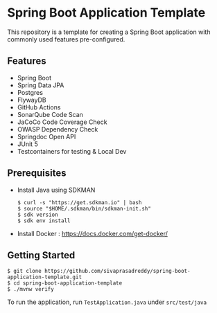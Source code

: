 # Spring Boot Application Template
This repository is a template for creating a Spring Boot application with commonly used features pre-configured.

## Features
* Spring Boot
* Spring Data JPA
* Postgres
* FlywayDB
* GitHub Actions
* SonarQube Code Scan
* JaCoCo Code Coverage Check
* OWASP Dependency Check
* Springdoc Open API
* JUnit 5
* Testcontainers for testing & Local Dev

## Prerequisites
* Install Java using SDKMAN

    ```shell
    $ curl -s "https://get.sdkman.io" | bash
    $ source "$HOME/.sdkman/bin/sdkman-init.sh"
    $ sdk version
    $ sdk env install
    ```
* Install Docker : https://docs.docker.com/get-docker/

## Getting Started

```shell
$ git clone https://github.com/sivaprasadreddy/spring-boot-application-template.git
$ cd spring-boot-application-template
$ ./mvnw verify
```

To run the application, run `TestApplication.java` under `src/test/java`

